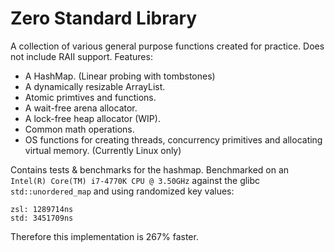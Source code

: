 # Zero Standard Library

A collection of various general purpose functions created for practice. Does not include RAII support. Features:

- A HashMap. (Linear probing with tombstones)
- A dynamically resizable ArrayList.
- Atomic primtives and functions.
- A wait-free arena allocator.
- A lock-free heap allocator (WIP).
- Common math operations.
- OS functions for creating threads, concurrency primitives and allocating virtual memory. (Currently Linux only)

Contains tests & benchmarks for the hashmap. Benchmarked on an `Intel(R) Core(TM) i7-4770K CPU @ 3.50GHz` against the glibc `std::unordered_map` and using randomized key values:
```
zsl: 1289714ns
std: 3451709ns
```
Therefore this implementation is 267% faster.
